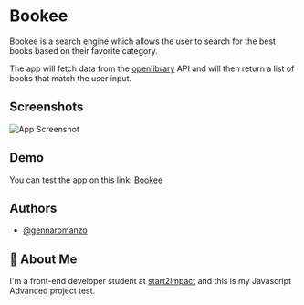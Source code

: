 
# Bookee

Bookee is a search engine which allows the user to search for the best books based on their favorite category.

The app will fetch data from the [openlibrary]("https://openlibrary.org/developers/api") API and will then return a list of books that match the user  input.



## Screenshots

![App Screenshot](https://postimg.cc/QKxTpKQm)


## Demo
You can test the app on this link:
[Bookee]("http://gemanzodev.github.io/Bookee-app/")


## Authors

- [@gennaromanzo](https://github.com/GeManzoDev)


## 🚀 About Me
I'm a front-end developer student at [start2impact]("https://www.start2impact.it/") and this is my Javascript Advanced project test. 

